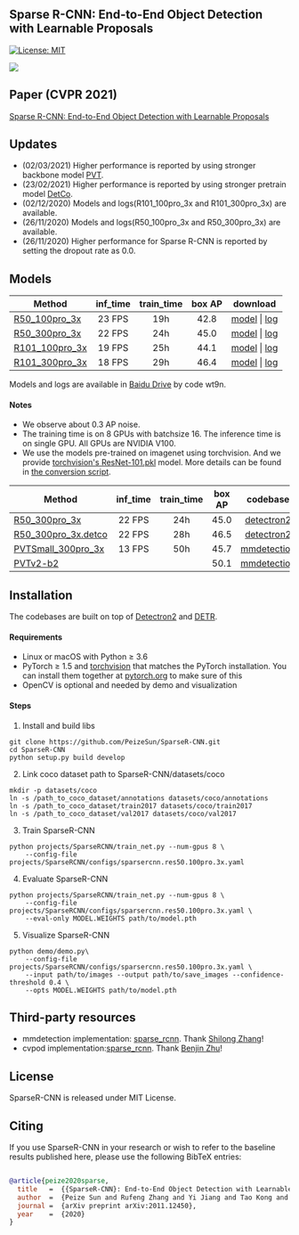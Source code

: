 ## Sparse R-CNN: End-to-End Object Detection with Learnable Proposals

[![License: MIT](https://img.shields.io/badge/License-MIT-yellow.svg)](https://opensource.org/licenses/MIT)

![](readme/fig.jpeg)

## Paper (CVPR 2021)
[Sparse R-CNN: End-to-End Object Detection with Learnable Proposals](https://arxiv.org/abs/2011.12450)

## Updates
- (02/03/2021) Higher performance is reported by using stronger backbone model [PVT](https://github.com/whai362/PVT). 
- (23/02/2021) Higher performance is reported by using stronger pretrain model [DetCo](https://github.com/xieenze/DetCo). 
- (02/12/2020) Models and logs(R101_100pro_3x and R101_300pro_3x) are available. 
- (26/11/2020) Models and logs(R50_100pro_3x and R50_300pro_3x) are available.
- (26/11/2020) Higher performance for Sparse R-CNN is reported by setting the dropout rate as 0.0. 

## Models
Method | inf_time | train_time | box AP | download
--- |:---:|:---:|:---:|:---:
[R50_100pro_3x](projects/SparseRCNN/configs/sparsercnn.res50.100pro.3x.yaml) | 23 FPS | 19h  | 42.8 | [model](https://drive.google.com/drive/u/1/folders/19UaSgR4OwqA-BhCs_wG7i6E-OXC5NR__) \| [log](https://drive.google.com/drive/u/1/folders/19UaSgR4OwqA-BhCs_wG7i6E-OXC5NR__)
[R50_300pro_3x](projects/SparseRCNN/configs/sparsercnn.res50.300pro.3x.yaml) | 22 FPS | 24h  | 45.0 | [model](https://drive.google.com/drive/u/1/folders/19UaSgR4OwqA-BhCs_wG7i6E-OXC5NR__) \| [log](https://drive.google.com/drive/u/1/folders/19UaSgR4OwqA-BhCs_wG7i6E-OXC5NR__)
[R101_100pro_3x](projects/SparseRCNN/configs/sparsercnn.res101.100pro.3x.yaml) | 19 FPS | 25h  | 44.1 | [model](https://drive.google.com/drive/u/1/folders/19UaSgR4OwqA-BhCs_wG7i6E-OXC5NR__) \| [log](https://drive.google.com/drive/u/1/folders/19UaSgR4OwqA-BhCs_wG7i6E-OXC5NR__)
[R101_300pro_3x](projects/SparseRCNN/configs/sparsercnn.res101.300pro.3x.yaml) | 18 FPS | 29h  | 46.4 | [model](https://drive.google.com/drive/u/1/folders/19UaSgR4OwqA-BhCs_wG7i6E-OXC5NR__) \| [log](https://drive.google.com/drive/u/1/folders/19UaSgR4OwqA-BhCs_wG7i6E-OXC5NR__)

Models and logs are available in [Baidu Drive](https://pan.baidu.com/s/1v1g5JKPmn0rqiGGAvYHYvw) by code wt9n.

#### Notes
- We observe about 0.3 AP noise.
- The training time is on 8 GPUs with batchsize 16. The inference time is on single GPU. All GPUs are NVIDIA V100.
- We use the models pre-trained on imagenet using torchvision. And we provide [torchvision's ResNet-101.pkl](https://drive.google.com/drive/u/1/folders/19UaSgR4OwqA-BhCs_wG7i6E-OXC5NR__) model. 
More details can be found in [the conversion script](tools/convert-torchvision-to-d2.py).


Method | inf_time | train_time | box AP | codebase
--- |:---:|:---:|:---:|:---:
[R50_300pro_3x](projects/SparseRCNN/configs/sparsercnn.res50.300pro.3x.yaml) | 22 FPS | 24h  | 45.0 | [detectron2](https://github.com/facebookresearch/detectron2)
[R50_300pro_3x.detco](projects/SparseRCNN/configs/sparsercnn.res50.300pro.3x.detco.yaml) | 22 FPS | 28h  | 46.5 | [detectron2](https://github.com/facebookresearch/detectron2)
[PVTSmall_300pro_3x](https://github.com/whai362/PVT) | 13 FPS | 50h  | 45.7 | [mmdetection](https://github.com/open-mmlab/mmdetection)
[PVTv2-b2](https://github.com/whai362/PVT/blob/v2/detection/configs/sparse_rcnn_pvt_v2_b2_fpn_300_proposals_crop_mstrain_480-800_3x_coco.py) | | | 50.1 | [mmdetection](https://github.com/open-mmlab/mmdetection)


## Installation
The codebases are built on top of [Detectron2](https://github.com/facebookresearch/detectron2) and [DETR](https://github.com/facebookresearch/detr).

#### Requirements
- Linux or macOS with Python ≥ 3.6
- PyTorch ≥ 1.5 and [torchvision](https://github.com/pytorch/vision/) that matches the PyTorch installation.
  You can install them together at [pytorch.org](https://pytorch.org) to make sure of this
- OpenCV is optional and needed by demo and visualization

#### Steps
1. Install and build libs
```
git clone https://github.com/PeizeSun/SparseR-CNN.git
cd SparseR-CNN
python setup.py build develop
```

2. Link coco dataset path to SparseR-CNN/datasets/coco
```
mkdir -p datasets/coco
ln -s /path_to_coco_dataset/annotations datasets/coco/annotations
ln -s /path_to_coco_dataset/train2017 datasets/coco/train2017
ln -s /path_to_coco_dataset/val2017 datasets/coco/val2017
```

3. Train SparseR-CNN
```
python projects/SparseRCNN/train_net.py --num-gpus 8 \
    --config-file projects/SparseRCNN/configs/sparsercnn.res50.100pro.3x.yaml
```

4. Evaluate SparseR-CNN
```
python projects/SparseRCNN/train_net.py --num-gpus 8 \
    --config-file projects/SparseRCNN/configs/sparsercnn.res50.100pro.3x.yaml \
    --eval-only MODEL.WEIGHTS path/to/model.pth
```

5. Visualize SparseR-CNN
```    
python demo/demo.py\
    --config-file projects/SparseRCNN/configs/sparsercnn.res50.100pro.3x.yaml \
    --input path/to/images --output path/to/save_images --confidence-threshold 0.4 \
    --opts MODEL.WEIGHTS path/to/model.pth
```
## Third-party resources
- mmdetection implementation: [sparse_rcnn](https://github.com/open-mmlab/mmdetection/tree/master/configs/sparse_rcnn). Thank [Shilong Zhang](https://github.com/jshilong)!
- cvpod implementation:[sparse_rcnn](https://github.com/Megvii-BaseDetection/cvpods/tree/0927bdcf8d0ae62e8f8d39ba808fa072ee793034/playground/detection/coco/sparse_rcnn). Thank [Benjin Zhu](https://github.com/poodarchu)!


## License

SparseR-CNN is released under MIT License.


## Citing

If you use SparseR-CNN in your research or wish to refer to the baseline results published here, please use the following BibTeX entries:

```BibTeX

@article{peize2020sparse,
  title   =  {{SparseR-CNN}: End-to-End Object Detection with Learnable Proposals},
  author  =  {Peize Sun and Rufeng Zhang and Yi Jiang and Tao Kong and Chenfeng Xu and Wei Zhan and Masayoshi Tomizuka and Lei Li and Zehuan Yuan and Changhu Wang and Ping Luo},
  journal =  {arXiv preprint arXiv:2011.12450},
  year    =  {2020}
}

```
